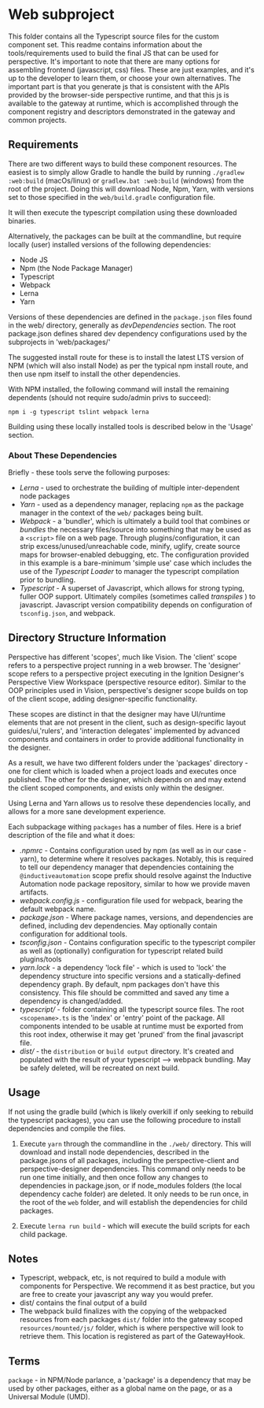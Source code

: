 # Web subproject #

This folder contains all the Typescript source files for the custom component set.  This readme contains information
about the tools/requirements used to build the final JS that can be used for perspective.  It's important to note that
there are many options for assembling frontend (javascript, css) files.  These are just examples, and it's up to the
developer to learn them, or choose your own alternatives.  The important part is that you generate js that is consistent
with the APIs provided by the browser-side perspective runtime, and that this js is available to the gateway at 
runtime, which is accomplished through the component registry and descriptors demonstrated in the gateway and common
projects.  

## Requirements ##

There are two different ways to build these component resources.  The easiest is to simply allow Gradle to handle the build by 
running `./gradlew :web:build` (macOs/linux) or `gradlew.bat :web:build` (windows) from the root of the project.  Doing this will 
download Node, Npm, Yarn, with versions set to those specified in the `web/build.gradle` configuration file.

It will then execute the typescript compilation using these downloaded binaries.

Alternatively, the packages can be built at the commandline, but require locally (user) installed versions of the 
following dependencies:

* Node JS
* Npm (the Node Package Manager)
* Typescript 
* Webpack 
* Lerna
* Yarn

Versions of these dependencies are defined in the `package.json` files found in the web/ directory, generally as  _devDependencies_ section.  The root package.json defines shared dev dependency configurations used by the subprojects in 'web/packages/'  

The suggested install route for these is to install the latest LTS version of NPM (which will also install Node) as per 
the typical npm install route, and then use npm itself to install the other dependencies.

With NPM installed, the following command will install the remaining dependents (should not require sudo/admin privs to 
succeed):

`npm i -g typescript tslint webpack lerna`

Building using these locally installed tools is described below in the 'Usage' section.

### About These Dependencies ###

Briefly - these tools serve the following purposes:

* *Lerna* - used to orchestrate the building of multiple inter-dependent node packages
* *Yarn* - used as a dependency manager, replacing `npm` as the package manager in the context of the `web/` packages being
built. 
* *Webpack* - a 'bundler', which is ultimately a build tool that combines or _bundles_ the necessary files/source into something
that may be used as a `<script>` file on a web page.  Through plugins/configuration, it can strip excess/unused/unreachable 
code, minify, uglify, create source maps for browser-enabled debugging, etc.  The configuration provided in this example
is a bare-minimum 'simple use' case which includes the use of the _Typescript Loader_ to manager the typescript
compilation prior to bundling.
* *Typescript* - A superset of Javascript, which allows for strong typing, fuller OOP support.  Ultimately compiles
 (sometimes called _transpiles_ ) to javascript.  Javascript version compatibility depends on configuration of 
 `tsconfig.json`, and webpack.


## Directory Structure Information ##

Perspective has different 'scopes', much like Vision.  The 'client' scope refers to a perspective project running in a 
web browser.  The 'designer' scope refers to a perspective project executing in the Ignition Designer's Perspective View
Workspace (perspective resource editor).  Similar to the OOP principles used in Vision, perspective's designer scope 
builds on top of the client scope, adding designer-specific functionality.  

These scopes are distinct in that the designer may have UI/runtime elements that are not present in the client, such as design-specific layout guides/ui,'rulers', and 'interaction delegates' implemented by advanced components and containers in order to provide additional functionality in the designer.  

As a result, we have two different folders under the 'packages' directory - one for client which is loaded when a 
project loads and executes once published.  The other for the designer, which depends on and may extend the client 
scoped components, and exists only within the designer.  

Using Lerna and Yarn allows us to resolve these dependencies locally, and allows for a more sane development experience.

Each subpackage withing `packages` has a number of files.  Here is a brief description of the file and what it does:

* *.npmrc* - Contains configuration used by npm (as well as in our case - yarn), to determine where it resolves 
packages.  Notably, this is required to tell our dependency manager that dependencies containing the 
`@inductiveautomation` scope prefix should resolve against the Inductive Automation node package repository, similar to
 how we provide maven artifacts.
 * *webpack.config.js* - configuration file used for webpack, bearing the default webpack name.
 * *package.json* - Where package names, versions, and dependencies are defined, including dev dependencies.  May
 optionally contain configuration for additional tools.
 * *tsconfig.json* - Contains configuration specific to the typescript compiler as well as (optionally) configuration
 for typescript related build plugins/tools
 * *yarn.lock* - a dependency 'lock file' - which is used to 'lock' the dependency structure into specific versions and 
 a statically-defined dependency graph.  By default, npm packages don't have this consistency.  This file should be 
 committed and saved any time a dependency is changed/added.
 * *typescript/* - folder containing all the typescript source files.  The root `<scopename>.ts` is the 'index' or 
 'entry' point of the package.  All components intended to be usable at runtime must be exported from this root index, 
 otherwise it may get 'pruned' from the final javascript file.
 * *dist/* - the `distribution` or `build output` directory.  It's created and populated with the result of your 
 typescript --> webpack bundling.  May be safely deleted, will be recreated on next build. 

## Usage ##

If not using the gradle build (which is likely overkill if only seeking to rebuild the typescript packages), you can use
the following procedure to install dependencies and compile the files.

1. Execute `yarn` through the commandline in the `./web/` directory.  This will download and install node dependencies, 
described in the package.jsons of all packages, including the perspective-client and perspective-designer dependencies.
This command only needs to be run one time initially, and then once follow any changes to dependencies in package.json, 
or if node_modules folders (the local dependency cache folder) are deleted.  It only needs to be run once, in the root
of the `web` folder, and will establish the dependencies for child packages.

2. Execute `lerna run build` - which will execute the build scripts for each child package.

## Notes ## 

* Typescript, webpack, etc, is not required to build a module with components for Perspective. We recommend it as best
practice, but you are free to create your javascript any way you would prefer. 
* dist/ contains the final output of a build
* The webpack build finalizes with the copying of the webpacked resources from each packages `dist/` folder into the
gateway scoped `resources/mounted/js/` folder, which is where perspective will look to retrieve them.  This location is
registered as part of the GatewayHook.


## Terms ##

`package` - in NPM/Node parlance, a 'package' is a dependency that may be used by other packages, either as a global name on the page, or as a Universal Module (UMD).
